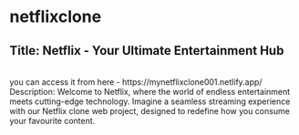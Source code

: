 # netflixclone

<h2>Title: Netflix - Your Ultimate Entertainment Hub</h2>
<br>
you can access it from here - https://mynetflixclone001.netlify.app/
<br>
Description:
Welcome to Netflix, where the world of endless entertainment meets cutting-edge technology. Imagine a seamless streaming experience with our Netflix clone web project, designed to redefine how you consume your favourite content.
